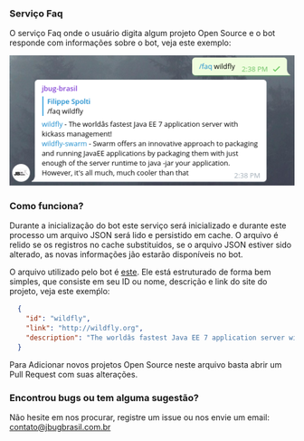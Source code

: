 ### Serviço Faq

O serviço Faq onde o usuário digita algum projeto Open Source e o bot responde com informações sobre o bot, veja este exemplo:

![Faq](img/faq.png)

### Como funciona?

Durante a inicialização do bot este serviço será inicializado e durante este processo um arquivo JSON será lido e persistido em cache.
O arquivo é relido se os registros no cache substituidos, se o arquivo JSON estiver sido alterado, as novas informações jão estarão disponíveis
no bot.

O arquivo utilizado pelo bot é [este](https://github.com/jbug-brasil/bots/blob/master/jbugbrasil-telegram-bot/services/faq-service/src/main/resources/META-INF/faq-properties.json).
Ele está estruturado de forma bem simples, que consiste em seu ID ou nome, descrição e link do site do projeto, veja este exemṕlo:

```json
  {
    "id": "wildfly",
    "link": "http://wildfly.org",
    "description": "The worldâs fastest Java EE 7 application server with kickass management!"
  }
```

Para Adicionar novos projetos Open Source neste arquivo basta abrir um Pull Request com suas alterações.

### Encontrou bugs ou tem alguma sugestão?
Não hesite em nos procurar, registre um issue ou nos envie um email: contato@jbugbrasil.com.br
